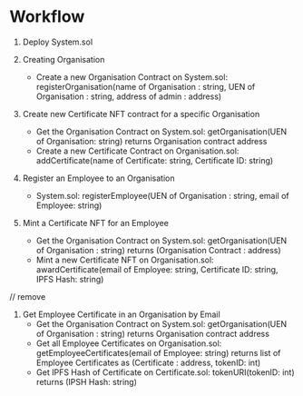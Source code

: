# Workflow

1. Deploy System.sol

1. Creating Organisation
    - Create a new Organisation Contract on System.sol: registerOrganisation(name of Organisation : string, UEN of Organisation : string, address of admin : address)

1. Create new Certificate NFT contract for a specific Organisation
    - Get the Organisation Contract on System.sol: getOrganisation(UEN of Organisation: string) returns Organisation contract address
    - Create a new Certificate Contract on Organisation.sol: addCertificate(name of Certificate: string, Certificate ID: string)

1. Register an Employee to an Organisation
    - System.sol: registerEmployee(UEN of Organisation : string, email of Employee: string)

1. Mint a Certificate NFT for an Employee
    - Get the Organisation Contract on System.sol: getOrganisation(UEN of Organisation : string) returns (Organisation Contract : address)
    - Mint a new Certificate NFT on Organisation.sol: awardCertificate(email of Employee: string, Certificate ID: string, IPFS Hash: string)

// remove
1. Get Employee Certificate in an Organisation by Email
    - Get the Organisation Contract on System.sol: getOrganisation(UEN of Organisation : string) returns Organisation contract address
    - Get all Employee Certificates on Organisation.sol: getEmployeeCertificates(email of Employee: string) returns list of Employee Certificates as (Certificate : address, tokenID: int)
    - Get IPFS Hash of Certificate on Certificate.sol: tokenURI(tokenID: int) returns (IPSH Hash: string)

